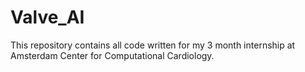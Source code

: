 # Valve_AI
This repository contains all code written for my 3 month internship at Amsterdam Center for Computational Cardiology. 
